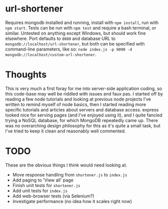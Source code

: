 # url-shortener
Requires mongodb installed and running, install with `npm install`, run with `npm start`. Tests can be run with `npm test` and require a bash terminal, or similar. Untested on anything except Windows, but should work fine elsewhere. Port defaults to `8080` and database URL to `mongodb://localhost/url-shortener`, but both can be specified with command-line parameters, like so: `node index.js -p 9090 -d mongodb://localhost/custom-url-shortener`.

# Thoughts
This is very much a first foray for me into server-side application coding, so this code-base may well be riddled with issues and faux pas. I started off by reading a few node tutorials and looking at previous node projects I've written to remind myself of node basics, then I started reading more specific tutorials and articles about servers and database access. express looked nice for serving pages (and I've enjoyed using it), and I quite fancied trying a NoSQL database, for which MongoDB repeatedly came up. There was no overarching design philosophy for this as it's quite a small task, but I've tried to keep it clean and reasonably well commented.

# TODO
These are the obvious things I think would need looking at.
* Move response handling from `shortener.js` to `index.js`
* Add paging to 'View all' page
* Finish unit tests for `shortener.js`
* Add unit tests for `index.js`
* Add web-browser tests (via Selenium?)
* Investigate performance (no idea how it scales right now)